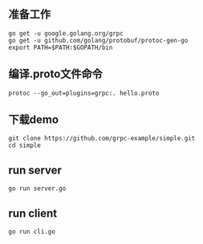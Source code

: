 ## 准备工作
```
go get -u google.golang.org/grpc
go get -u github.com/golang/protobuf/protoc-gen-go
export PATH=$PATH:$GOPATH/bin
```
## 编译.proto文件命令
```
protoc --go_out=plugins=grpc:. hello.proto
```
## 下载demo
```
git clone https://github.com/grpc-example/simple.git
cd simple
```

## run server
```
go run server.go
```

## run client
```
go run cli.go
```